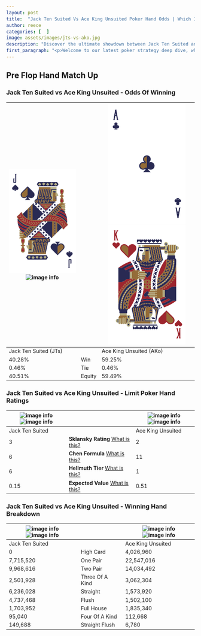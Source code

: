 ```yaml
---
layout: post
title:  "Jack Ten Suited Vs Ace King Unsuited Poker Hand Odds | Which Is The Better Hand In Poker? A Complete Guide"
author: reece
categories: [  ]
image: assets/images/jts-vs-ako.jpg
description: "Discover the ultimate showdown between Jack Ten Suited and Ace King Unsuited in poker! Uncover the odds, strategies, and scenarios where one hand triumphs over the other. Get ready to up your poker game with this thrilling analysis."
first_paragraph: "<p>Welcome to our latest poker strategy deep dive, where we're pitting two distinct hands against each other in a high-stakes showdown: Jack Ten Suited vs Ace King Unsuited.</p><p>In the dynamic world of poker, every decision counts, and knowing which hand holds the upper hand is key to your success at the table.</p><p>In this article, we'll dissect these two hands, explore the scenarios where one dominates the other, and equip you with the knowledge to make strategic choices that can tip the odds in your favor.</p><p>Get ready to unravel the intriguing dynamics of these poker hands and elevate your game to new heights.</p>"
---
```




[comment]: # (sp0)

## Pre Flop Hand Match Up

<div class="table hand-ratings" markdown="1"> 



### Jack Ten Suited vs Ace King Unsuited - Odds Of Winning


    
| ![image info](assets/images/hand1/j.png) ![image info](assets/images/hand1/ts.png) |  | ![image info](assets/images/hand2/a.png) ![image info](assets/images/hand2/ko.png) |
| -------- | -------- | -------- |
| Jack Ten Suited (JTs) |  | Ace King Unsuited (AKo) |
| 40.28% | Win | 59.25% |
| 0.46% | Tie | 0.46% |
| 40.51% | Equity | 59.49% |




[comment]: # (sp1)



### Jack Ten Suited vs Ace King Unsuited - Limit Poker Hand Ratings


    
| ![image info](https://www.riverpairs.com/assets/images/hand1/j.png) ![image info](https://www.riverpairs.com/assets/images/hand1/ts.png) |  | ![image info](https://www.riverpairs.com/assets/images/hand2/a.png) ![image info](https://www.riverpairs.com/assets/images/hand2/ko.png) |
| -------- | -------- | -------- |
| Jack Ten Suited |  | Ace King Unsuited |
| 3 | **Sklansky Rating** [What is this?](/sklansky-rating-explained) | 2 |
| 6 | **Chen Formula** [What is this?](/chen-formula-explained) | 11 |
| 6 | **Hellmuth Tier** [What is this?](/Hellmuth-tier-explained) | 1 |
| 0.15 | **Expected Value** [What is this?](/expected-value-explained) | 0.51 |




[comment]: # (sp2)



### Jack Ten Suited vs Ace King Unsuited - Winning Hand Breakdown


    
| ![image info](https://www.riverpairs.com/assets/images/hand1/j.png) ![image info](https://www.riverpairs.com/assets/images/hand1/ts.png) |  | ![image info](https://www.riverpairs.com/assets/images/hand2/a.png) ![image info](https://www.riverpairs.com/assets/images/hand2/ko.png) |
| -------- | -------- | -------- |
| Jack Ten Suited |  | Ace King Unsuited |
| 0 | High Card | 4,026,960 |
| 7,715,520 | One Pair | 22,547,016 |
| 9,968,616 | Two Pair | 14,034,492 |
| 2,501,928 | Three Of A Kind | 3,062,304 |
| 6,236,028 | Straight | 1,573,920 |
| 4,737,468 | Flush | 1,502,100 |
| 1,703,952 | Full House | 1,835,340 |
| 95,040 | Four Of A Kind | 112,668 |
| 149,688 | Straight Flush | 6,780 |




[comment]: # (sp3)



</div>

[comment]: # (sp4)



[comment]: # (sp5)

